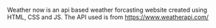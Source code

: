 Weather now is an api based weather forcasting website created using HTML, CSS and JS. 
The API used is from https://www.weatherapi.com/

